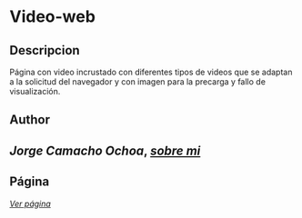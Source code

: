 # Video-web
## Descripcion  
Página con video incrustado con diferentes tipos de videos que se adaptan a la solicitud del navegador y con imagen para la precarga y fallo de visualización.
## Author
_Jorge Camacho Ochoa_, 
_[sobre mi](https://kamatxo.github.io/Curriculum-Vitae/)_
--
## Página
_[Ver página](https://kamatxo.github.io/Lenguajes-Front-end/)_
